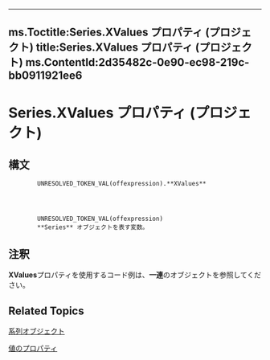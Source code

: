 
---
ms.Toctitle:Series.XValues プロパティ (プロジェクト)
title:Series.XValues プロパティ (プロジェクト)
ms.ContentId:2d35482c-0e90-ec98-219c-bb0911921ee6
---
# Series.XValues プロパティ (プロジェクト)





## 構文

            UNRESOLVED_TOKEN_VAL(offexpression).**XValues**




            UNRESOLVED_TOKEN_VAL(offexpression)
            **Series** オブジェクトを表す変数。



## 注釈
**XValues**プロパティを使用するコード例は、**一連**のオブジェクトを参照してください。



## Related Topics

[系列オブジェクト](38a834ec-4076-82ef-a6bd-55a1ee2624bd.md)

[値のプロパティ](23d63c1a-99f1-45d5-b582-9cdaf37572e3.md)




